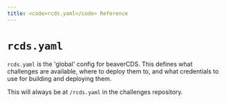 ```yaml
---
title: <code>rcds.yaml</code> Reference
---
```


# `rcds.yaml`

`rcds.yaml` is the 'global' config for beaverCDS. This defines what challenges
are available, where to deploy them to, and what credentials to use for building
and deploying them.

This will always be at `/rcds.yaml` in the challenges repository.
